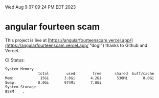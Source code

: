 Wed Aug  9 07:09:24 PM EDT 2023

# angular fourteen scam


This project is live at [https://angularfourteenscam.vercel.app/](https://angularfourteenscam.vercel.app/ "dog!") thanks to Github and Vercel.

CI Status: 

```bash
System Memory
               total        used        free      shared  buff/cache   available
Mem:            15Gi       3.0Gi       4.2Gi       530Mi       8.0Gi        11Gi
Swap:          8.0Gi       974Mi       7.0Gi
System Storage
858M	.
```
